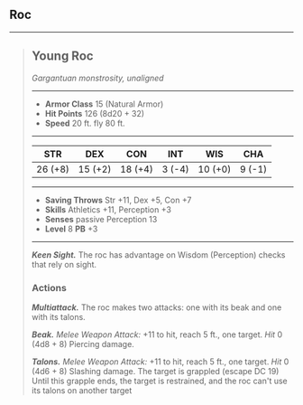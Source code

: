 ## Roc



___
> ## Young Roc
>*Gargantuan monstrosity, unaligned*
> ___
> - **Armor Class** 15 (Natural Armor)
> - **Hit Points** 126 (8d20 + 32)
> - **Speed** 20 ft. fly 80 ft.
>___
>|   STR   |   DEX   |   CON   |   INT   |   WIS   |   CHA   |
>|:-------:|:-------:|:-------:|:-------:|:-------:|:-------:|
>| 26 (+8) | 15 (+2) | 18 (+4) |  3 (-4) | 10 (+0) |  9 (-1) |
>___
> - **Saving Throws** Str +11, Dex +5, Con +7
> - **Skills** Athletics +11, Perception +3
> - **Senses** passive Perception 13
> - **Level** 8 **PB** +3
> ___
> ***Keen Sight.*** The roc has advantage on Wisdom (Perception) checks that rely on sight.
>
>
> ### Actions
> ***Multiattack.*** The roc makes two attacks: one with its beak and one with its talons.
>
> ***Beak.*** *Melee Weapon Attack:* +11 to hit, reach 5 ft., one target. *Hit* 0 (4d8 + 8) Piercing damage. 
>
> ***Talons.*** *Melee Weapon Attack:* +11 to hit, reach 5 ft., one target. *Hit* 0 (4d6 + 8) Slashing damage. The target is grappled (escape DC 19) Until this grapple ends, the target is restrained, and the roc can't use its talons on another target 